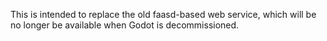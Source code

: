 This is intended to replace the old faasd-based web service, which will be no longer be available when Godot is decommissioned.
